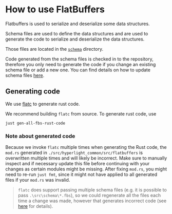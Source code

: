 # How to use FlatBuffers

Flatbuffers is used to serialize and deserialize some data structures.

Schema files are used to define the data structures and are used to generate the code to serialize and deserialize the data structures.

Those files are located in the [`schema`](../src/schema) directory.

Code generated from the schema files is checked in to the repository, therefore you only need to generate the code if you change an existing schema file or add a new one. You can find details on how to update schema files [here](https://google.github.io/flatbuffers/flatbuffers_guide_writing_schema.html).

## Generating code

We use [flatc](https://google.github.io/flatbuffers/flatbuffers_guide_using_schema_compiler.html) to generate rust code.

We recommend building `flatc` from source. To generate rust code, use

```console
just gen-all-fbs-rust-code
```

### Note about generated code

Because we invoke `flatc` multiple times when generating the Rust code, the `mod.rs` generated in `./src/hyperlight_common/src/flatbuffers` is overwritten multiple times and will likely be incorrect. Make sure to manually inspect and if necessary update this file before continuing with your changes as certain modules might be missing. After fixing `mod.rs`, you might need to re-run `just fmt`, since it might not have applied to all generated files if your `mod.rs` was invalid.

>`flatc` does support passing multiple schema files (e.g. it is possible to pass `.\src\schema\*.fbs`), so we could regenerate all the files each time a change was made, however that generates incorrect code (see [here](https://github.com/google/flatbuffers/issues/6800) for details).
